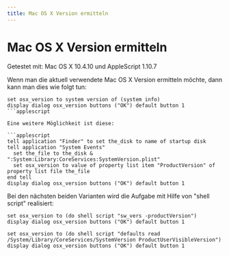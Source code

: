```yaml
---
title: Mac OS X Version ermitteln
---
```


# Mac OS X Version ermitteln

Getestet mit: Mac OS X 10.4.10 und AppleScript 1.10.7

Wenn man die aktuell verwendete Mac OS X Version ermitteln möchte, dann kann man dies wie folgt tun:

```applescript
set osx_version to system version of (system info)
display dialog osx_version buttons ("OK") default button 1
```applescript

Eine weitere Möglichkeit ist diese:

```applescript
tell application "Finder" to set the_disk to name of startup disk
tell application "System Events"
  set the_file to the_disk & ":System:Library:CoreServices:SystemVersion.plist"
  set osx_version to value of property list item "ProductVersion" of property list file the_file
end tell
display dialog osx_version buttons ("OK") default button 1
```

Bei den nächsten beiden Varianten wird die Aufgabe mit Hilfe von "shell script" realisiert:

```applescript
set osx_version to (do shell script "sw_vers -productVersion")
display dialog osx_version buttons ("OK") default button 1

set osx_version to (do shell script "defaults read /System/Library/CoreServices/SystemVersion ProductUserVisibleVersion")
display dialog osx_version buttons ("OK") default button 1
```
